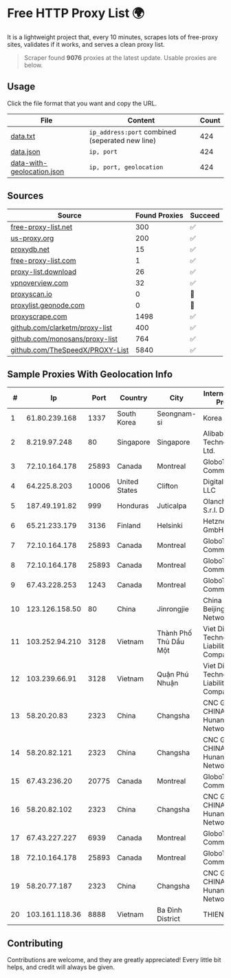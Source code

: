 
# Free HTTP Proxy List 🌍

It is a lightweight project that, every 10 minutes, scrapes lots of free-proxy sites, validates if it works, and serves a clean proxy list.


> Scraper found **9076** proxies at the latest update. Usable proxies are below.

## Usage

Click the file format that you want and copy the URL.


|File|Content|Count|
|----|-------|-----|
|[data.txt](https://raw.githubusercontent.com/themiralay/Proxy-List-World/master/data.txt)|`ip_address:port` combined (seperated new line)|424|
|[data.json](https://raw.githubusercontent.com/themiralay/Proxy-List-World/master/data.json)|`ip, port`|424|
|[data-with-geolocation.json](https://raw.githubusercontent.com/themiralay/Proxy-List-World/master/data-with-geolocation.json)|`ip, port, geolocation`|424|

## Sources

|Source|Found Proxies|Succeed|
|------|-------------|-------|
|[free-proxy-list.net](https://free-proxy-list.net)|300|✅|
|[us-proxy.org](https://www.us-proxy.org)|200|✅|
|[proxydb.net](http://proxydb.net)|15|✅|
|[free-proxy-list.com](https://free-proxy-list.com/?page=&port=&type%5B%5D=http&type%5B%5D=https&up_time=0&search=Search)|1|✅|
|[proxy-list.download](https://www.proxy-list.download/HTTP)|26|✅|
|[vpnoverview.com](https://vpnoverview.com/privacy/anonymous-browsing/free-proxy-servers)|32|✅|
|[proxyscan.io](https://www.proxyscan.io)|0|🚫|
|[proxylist.geonode.com](https://proxylist.geonode.com/api/proxy-list?limit=300&page=1&sort_by=lastChecked&sort_type=desc&protocols=http,https)|0|🚫|
|[proxyscrape.com](https://api.proxyscrape.com/v2/?request=displayproxies&protocol=http&timeout=10000&country=all&ssl=all&anonymity=all)|1498|✅|
|[github.com/clarketm/proxy-list](https://raw.githubusercontent.com/clarketm/proxy-list/master/proxy-list-raw.txt)|400|✅|
|[github.com/monosans/proxy-list](https://raw.githubusercontent.com/monosans/proxy-list/main/proxies/http.txt)|764|✅|
|[github.com/TheSpeedX/PROXY-List](https://raw.githubusercontent.com/TheSpeedX/PROXY-List/master/http.txt)|5840|✅|


## Sample Proxies With Geolocation Info

|#|Ip|Port|Country|City|Internet Service Provider|
|-|--|----|-------|----|-------------------------|
|1|61.80.239.168|1337|South Korea|Seongnam-si|Korea Telecom|
|2|8.219.97.248|80|Singapore|Singapore|Alibaba (US) Technology Co., Ltd.|
|3|72.10.164.178|25893|Canada|Montreal|GloboTech Communications|
|4|64.225.8.203|10006|United States|Clifton|DigitalOcean, LLC|
|5|187.49.191.82|999|Honduras|Juticalpa|Olancho NET S.r.l. De C.V.|
|6|65.21.233.179|3136|Finland|Helsinki|Hetzner Online GmbH|
|7|72.10.164.178|25893|Canada|Montreal|GloboTech Communications|
|8|72.10.164.178|25893|Canada|Montreal|GloboTech Communications|
|9|67.43.228.253|1243|Canada|Montreal|GloboTech Communications|
|10|123.126.158.50|80|China|Jinrongjie|China Unicom Beijing Province Network|
|11|103.252.94.210|3128|Vietnam|Thành Phố Thủ Dầu Một|Viet Digital Technology Liability Company|
|12|103.239.66.91|3128|Vietnam|Quận Phú Nhuận|Viet Digital Technology Liability Company|
|13|58.20.20.83|2323|China|Changsha|CNC Group CHINA169 Hunan Province Network|
|14|58.20.82.121|2323|China|Changsha|CNC Group CHINA169 Hunan Province Network|
|15|67.43.236.20|20775|Canada|Montreal|GloboTech Communications|
|16|58.20.82.102|2323|China|Changsha|CNC Group CHINA169 Hunan Province Network|
|17|67.43.227.227|6939|Canada|Montreal|GloboTech Communications|
|18|72.10.164.178|25893|Canada|Montreal|GloboTech Communications|
|19|58.20.77.187|2323|China|Changsha|CNC Group CHINA169 Hunan Province Network|
|20|103.161.118.36|8888|Vietnam|Ba Đình District|THIENCO|



## Contributing

Contributions are welcome, and they are greatly appreciated! Every
little bit helps, and credit will always be given.

